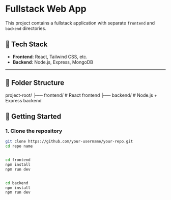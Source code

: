 # Fullstack Web App

This project contains a fullstack application with separate `frontend` and `backend` directories.

## 🔧 Tech Stack

- **Frontend**: React, Tailwind CSS, etc.
- **Backend**: Node.js, Express, MongoDB

---

## 📁 Folder Structure

project-root/
├── frontend/ # React frontend
├── backend/ # Node.js + Express backend


## 🚀 Getting Started

### 1. Clone the repository

```bash
git clone https://github.com/your-username/your-repo.git
cd repo name


cd frontend
npm install
npm run dev   


cd backend
npm install
npm run dev 